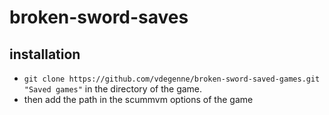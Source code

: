 # broken-sword-saves

## installation

- `git clone https://github.com/vdegenne/broken-sword-saved-games.git "Saved games"` in the directory of the game.
- then add the path in the scummvm options of the game